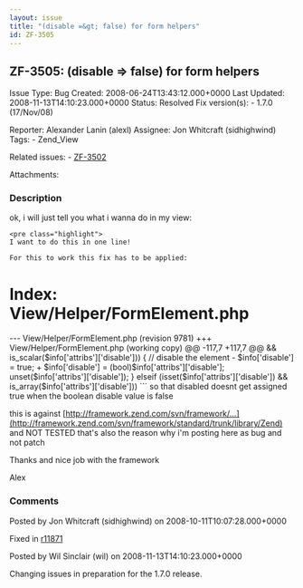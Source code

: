 ```yaml
---
layout: issue
title: "(disable =&gt; false) for form helpers"
id: ZF-3505
---
```


ZF-3505: (disable => false) for form helpers
--------------------------------------------

 Issue Type: Bug Created: 2008-06-24T13:43:12.000+0000 Last Updated: 2008-11-13T14:10:23.000+0000 Status: Resolved Fix version(s): - 1.7.0 (17/Nov/08)
 
 Reporter:  Alexander Lanin (alexl)  Assignee:  Jon Whitcraft (sidhighwind)  Tags: - Zend\_View
 
 Related issues: - [ZF-3502](/issues/browse/ZF-3502)
 
 Attachments: 
### Description

ok, i will just tell you what i wanna do in my view:

 
    <pre class="highlight">
    I want to do this in one line!
    
    For this to work this fix has to be applied:


Index: View/Helper/FormElement.php
==================================

--- View/Helper/FormElement.php (revision 9781) +++ View/Helper/FormElement.php (working copy) @@ -117,7 +117,7 @@ && is\_scalar($info['attribs']['disable'])) { // disable the element - $info['disable'] = true; + $info['disable'] = (bool)$info['attribs']['disable']; unset($info['attribs']['disable']); } elseif (isset($info['attribs']['disable']) && is\_array($info['attribs']['disable'])) ``` so that disabled doesnt get assigned true when the boolean disable value is false

this is against [http://framework.zend.com/svn/framework/…](http://framework.zend.com/svn/framework/standard/trunk/library/Zend) and NOT TESTED that's also the reason why i'm posting here as bug and not patch

Thanks and nice job with the framework

Alex

 

 

### Comments

Posted by Jon Whitcraft (sidhighwind) on 2008-10-11T10:07:28.000+0000

Fixed in [r11871](http://fw02.zend.com:8060/code/changelog/Zend_Framework?cs=11871)

 

 

Posted by Wil Sinclair (wil) on 2008-11-13T14:10:23.000+0000

Changing issues in preparation for the 1.7.0 release.

 

 